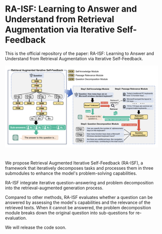 # RA-ISF: Learning to Answer and Understand from Retrieval Augmentation via Iterative Self-Feedback

This is the official repository of the paper: RA-ISF: Learning to Answer and Understand from Retrieval Augmentation via Iterative Self-Feedback.

![Framework of RA-ISF.](ra-isf.png)

# 

We propose Retrieval Augmented Iterative Self-Feedback (RA-ISF), a framework that iteratively decomposes tasks and processes them in three submodules to enhance the model's problem-solving capabilities. 

RA-ISF integrate iterative question-answering and problem decomposition into the retrieval-augmented generation process. 

Compared to other methods, RA-ISF evaluates whether a question can be answered by assessing the model's capabilities and the relevance of the retrieved texts. When it cannot be answered, the problem decomposition module breaks down the original question into sub-questions for re-evaluation. 

We will release the code soon.